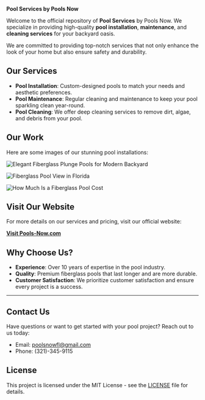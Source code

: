 **Pool Services by Pools Now**

Welcome to the official repository of **Pool Services** by Pools Now. We specialize in providing high-quality **pool installation**, **maintenance**, and **cleaning services** for your backyard oasis. 

We are committed to providing top-notch services that not only enhance the look of your home but also ensure safety and durability.


## **Our Services**

- **Pool Installation**: Custom-designed pools to match your needs and aesthetic preferences.
- **Pool Maintenance**: Regular cleaning and maintenance to keep your pool sparkling clean year-round.
- **Pool Cleaning**: We offer deep cleaning services to remove dirt, algae, and debris from your pool.
  


##  **Our Work**

Here are some images of our stunning pool installations:

![Elegant Fiberglass Plunge Pools for Modern Backyard](https://pools-now.com/wp-content/uploads/2025/01/Elegant-Fiberglass-Plunge-Pools-for-Modern-Backyard-1.webp)

![Fiberglass Pool View in Florida](https://pools-now.com/wp-content/uploads/2025/01/fiberglass-pool-view-in-florida-1.webp)

![How Much Is a Fiberglass Pool Cost](https://pools-now.com/wp-content/uploads/2024/12/How-Much-Is-a-Fiberglass-Pool-Cost.webp)



##  **Visit Our Website**

For more details on our services and pricing, visit our official website:

[**Visit Pools-Now.com**](https://pools-now.com/)


##  **Why Choose Us?**

- **Experience**: Over 10 years of expertise in the pool industry.
- **Quality**: Premium fiberglass pools that last longer and are more durable.
- **Customer Satisfaction**: We prioritize customer satisfaction and ensure every project is a success.

---

##  **Contact Us**

Have questions or want to get started with your pool project? Reach out to us today:

- Email: poolsnowfl@gmail.com
- Phone: (321)-345-9115



##  **License**

This project is licensed under the MIT License - see the [LICENSE](LICENSE) file for details.

